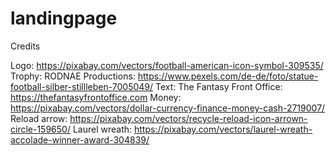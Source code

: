 # landingpage

Credits

Logo: https://pixabay.com/vectors/football-american-icon-symbol-309535/
Trophy: RODNAE Productions: https://www.pexels.com/de-de/foto/statue-football-silber-stillleben-7005049/
Text: The Fantasy Front Office: https://thefantasyfrontoffice.com
Money: https://pixabay.com/vectors/dollar-currency-finance-money-cash-2719007/
Reload arrow: https://pixabay.com/vectors/recycle-reload-icon-arrown-circle-159650/
Laurel wreath: https://pixabay.com/vectors/laurel-wreath-accolade-winner-award-304839/